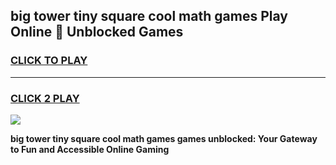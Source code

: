 
## big tower tiny square cool math games Play Online 👋 Unblocked Games
<h3>
<a href="https://news.freeplayer.one?title=big_tower_tiny_square_cool_math_games&ref=17CMG">CLICK TO PLAY</a></h3>
<hr>

<h3>
<a href="https://news.freeplayer.one?title=big_tower_tiny_square_cool_math_games&ref=17CMG">CLICK 2 PLAY</a>
  
</h3>

<a href="https://news.freeplayer.one?title=big_tower_tiny_square_cool_math_games&ref=17CMG/"><img src="https://clearcache.store/games.png"></a>


**big tower tiny square cool math games games unblocked: Your Gateway to Fun and Accessible Online Gaming**
